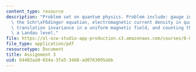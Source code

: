 ```yaml
---
content_type: resource
description: "Problem set on quantum physics. Problem include: gauge invariance and\
  \ the Schr\xF6dinger equation, electromagnetic current density in quantum mechanics,\
  \ translation invariance in a uniform magnetic field, and counting the states in\
  \ a Landau level."
file: https://ol-ocw-studio-app-production.s3.amazonaws.com/courses/8-06-quantum-physics-iii-spring-2005/64402aa9654a3fa53468ad0763095abb_ps3.pdf
file_type: application/pdf
resourcetype: Document
title: Assignment 3
uid: 64402aa9-654a-3fa5-3468-ad0763095abb
---
```

